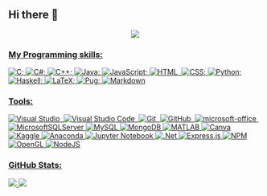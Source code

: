 ## Hi there 👋

<!--
**0HenriqueFernandes0/0HenriqueFernandes0** is a ✨ _special_ ✨ repository because its `README.md` (this file) appears on your GitHub profile.

Here are some ideas to get you started:

- 🔭 I’m currently working on ...
- 🌱 I’m currently learning ...
- 👯 I’m looking to collaborate on ...
- 🤔 I’m looking for help with ...
- 💬 Ask me about ...
- 📫 How to reach me: ...
- 😄 Pronouns: ...
- ⚡ Fun fact: ...
-->

<div align="center">  
<a href="https://www.linkedin.com/in/henrique-fernandes-8415a6266/" target="_blank"><img src="https://img.shields.io/badge/LinkedIn-%230077B5.svg?logo=linkedin&logoColor=white"</a>
</div> 
 
### My Programming skills:
![C](https://img.shields.io/badge/c-%2300599C.svg?style=for-the-badge&logo=c&logoColor=white);
![C#](https://img.shields.io/badge/c%23-%23239120.svg?style=for-the-badge&logo=csharp&logoColor=white);
![C++](https://img.shields.io/badge/c++-%2300599C.svg?style=for-the-badge&logo=c%2B%2B&logoColor=white); 
![Java](https://img.shields.io/badge/java-%23ED8B00.svg?style=for-the-badge&logo=openjdk&logoColor=white); 
![JavaScript](https://img.shields.io/badge/javascript-%23323330.svg?style=for-the-badge&logo=javascript&logoColor=%23F7DF1E);
![HTML](https://img.shields.io/badge/-HTML-0D1117?style=for-the-badge&logo=html5&labelColor=0D1117)&nbsp;
![CSS](https://img.shields.io/badge/css3-%231572B6.svg?style=for-the-badge&logo=css3&logoColor=white);
![Python](https://img.shields.io/badge/python-3670A0?style=for-the-badge&logo=python&logoColor=ffdd54); 
![Haskell](https://img.shields.io/badge/Haskell-5e5086?style=for-the-badge&logo=haskell&logoColor=white); 
![LaTeX](https://img.shields.io/badge/latex-%23008080.svg?style=for-the-badge&logo=latex&logoColor=white);
![Pug](https://img.shields.io/badge/Pug-FFF?style=for-the-badge&logo=pug&logoColor=A86454);
![Markdown](https://img.shields.io/badge/markdown-%23000000.svg?style=for-the-badge&logo=markdown&logoColor=white) 

 
### Tools:
![Visual Studio](https://img.shields.io/badge/-Visual%20Studio-0D1117?style=for-the-badge&logo=visual-studio&logoColor=C8A2C8&labelColor=0D1117)&nbsp;
![Visual Studio Code](https://img.shields.io/badge/-Visual%20Studio%20Code-0D1117?style=for-the-badge&logo=visual-studio-code&logoColor=0D1117&labelColor=0D1117)&nbsp;
![Git](https://img.shields.io/badge/-Git-0D1117?style=for-the-badge&logo=git&labelColor=0D1117)&nbsp;
![GitHub](https://img.shields.io/badge/-GitHub-0D1117?style=for-the-badge&logo=github&labelColor=0D1117)&nbsp;
![microsoft-office](https://img.shields.io/badge/-microsoft_office-0D1117?style=for-the-badge&logo=microsoft-office&labelColor=0D1117)&nbsp;
![MicrosoftSQLServer](https://img.shields.io/badge/Microsoft%20SQL%20Server-CC2927?style=for-the-badge&logo=microsoft%20sql%20server&logoColor=white) 
![MySQL](https://img.shields.io/badge/mysql-%2300000f.svg?style=for-the-badge&logo=mysql&logoColor=white) 
![MongoDB](https://img.shields.io/badge/MongoDB-%234ea94b.svg?style=for-the-badge&logo=mongodb&logoColor=white)
![MATLAB](https://img.shields.io/badge/MATLAB-0076A8?style=for-the-badge&logo=Mathworks&logoColor=white) 
![Canva](https://img.shields.io/badge/Canva-%2300C4CC.svg?style=for-the-badge&logo=Canva&logoColor=white)
![Kaggle](https://img.shields.io/badge/Kaggle-035a7d?style=for-the-badge&logo=kaggle&logoColor=white)
![Anaconda](https://img.shields.io/badge/Anaconda-%2344A833.svg?style=for-the-badge&logo=anaconda&logoColor=white)
![Jupyter Notebook](https://img.shields.io/badge/jupyter-%23FA0F00.svg?style=for-the-badge&logo=jupyter&logoColor=white)
![.Net](https://img.shields.io/badge/.NET-5C2D91?style=for-the-badge&logo=.net&logoColor=white) 
![Express.js](https://img.shields.io/badge/express.js-%23404d59.svg?style=for-the-badge&logo=express&logoColor=%2361DAFB) 
![NPM](https://img.shields.io/badge/NPM-%23CB3837.svg?style=for-the-badge&logo=npm&logoColor=white) 
![OpenGL](https://img.shields.io/badge/OpenGL-%23FFFFFF.svg?style=for-the-badge&logo=opengl) 
![NodeJS](https://img.shields.io/badge/node.js-6DA55F?style=for-the-badge&logo=node.js&logoColor=white) 

###  GitHub Stats:
![](https://github-readme-stats.vercel.app/api/top-langs/?username=0HenriqueFernandes0&langs_count=8&hide=jupyter%20notebook&theme=ayu-mirage&hide_border=false&include_all_commits=false&count_private=false&layout=compact)
![](https://github-readme-stats.vercel.app/api?username=0HenriqueFernandes0&theme=ayu-mirage&hide_border=false&include_all_commits=false&count_private=false)<br/>

